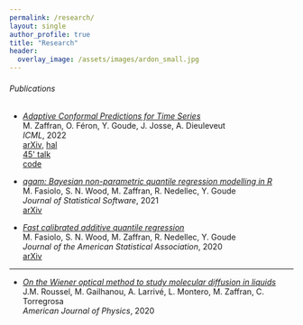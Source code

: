 ```yaml
---
permalink: /research/
layout: single
author_profile: true
title: "Research"
header:
  overlay_image: /assets/images/ardon_small.jpg
---
```


###### Publications

- [*Adaptive Conformal Predictions for Time Series*](https://proceedings.mlr.press/v162/zaffran22a.html)  
M. Zaffran, O. Féron, Y. Goude, J. Josse, A. Dieuleveut  
*ICML*, 2022  
[arXiv](https://arxiv.org/abs/2202.07282), [hal](https://hal.archives-ouvertes.fr/hal-03573934)  
[45' talk](https://www.youtube.com/watch?v=Yuxu9aUpVi0)   
[code](https://github.com/mzaffran/adaptiveconformalpredictionstimeseries)

- [*qgam: Bayesian non-parametric quantile regression modelling in R*](https://www.jstatsoft.org/article/view/v100i09)  
M. Fasiolo, S. N. Wood, M. Zaffran, R. Nedellec, Y. Goude  
*Journal of Statistical Software*, 2021  
[arXiv](https://arxiv.org/abs/2007.03303)  

- [*Fast calibrated additive quantile regression*](https://amstat.tandfonline.com/doi/abs/10.1080/01621459.2020.1725521)  
M. Fasiolo, S. N. Wood, M. Zaffran, R. Nedellec, Y. Goude  
*Journal of the American Statistical Association*, 2020  
[arXiv](https://arxiv.org/abs/1707.03307)


***

- [*On the Wiener optical method to study molecular diffusion in liquids*](https://aapt.scitation.org/doi/abs/10.1119/10.0001448)  
J.M. Roussel, M. Gailhanou, A. Larrivé, L. Montero, M. Zaffran, C. Torregrosa  
*American Journal of Physics*, 2020
